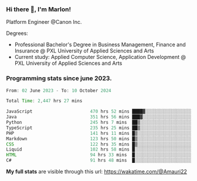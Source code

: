 
### Hi there 👋, I'm Marlon!

Platform Engineer @Canon Inc.

Degrees: 
- Professional Bachelor's Degree in Business Management, Finance and Insurance @ PXL University of Applied Sciences and Arts
- Current study: Applied Computer Science, Application Development @ PXL University of Applied Sciences and Arts

### Programming stats since june 2023.
<!--START_SECTION:waka-->

```java
From: 02 June 2023 - To: 10 October 2024

Total Time: 2,447 hrs 27 mins

JavaScript                      470 hrs 52 mins ████▓░░░░░░░░░░░░░░░░░░░░   18.95 %
Java                            351 hrs 56 mins ███▓░░░░░░░░░░░░░░░░░░░░░   14.16 %
Python                          245 hrs 7 mins  ██▒░░░░░░░░░░░░░░░░░░░░░░   09.87 %
TypeScript                      235 hrs 25 mins ██▒░░░░░░░░░░░░░░░░░░░░░░   09.47 %
PHP                             141 hrs 11 mins █▒░░░░░░░░░░░░░░░░░░░░░░░   05.68 %
Markdown                        123 hrs 50 mins █▒░░░░░░░░░░░░░░░░░░░░░░░   04.98 %
CSS                             122 hrs 35 mins █▒░░░░░░░░░░░░░░░░░░░░░░░   04.93 %
Liquid                          102 hrs 58 mins █░░░░░░░░░░░░░░░░░░░░░░░░   04.14 %
HTML                            94 hrs 33 mins  █░░░░░░░░░░░░░░░░░░░░░░░░   03.81 %
C#                              91 hrs 48 mins  █░░░░░░░░░░░░░░░░░░░░░░░░   03.69 %
```

<!--END_SECTION:waka-->
**My full stats** are visible through this url: https://wakatime.com/@Amauri22
